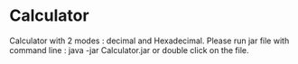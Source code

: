 # Calculator
Calculator with 2 modes : decimal and Hexadecimal.
Please run jar file with command line : java -jar Calculator.jar or double click on the file.
